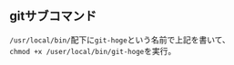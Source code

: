 ## gitサブコマンド

`/usr/local/bin/`配下に`git-hoge`という名前で上記を書いて、  
`chmod +x /user/local/bin/git-hoge`を実行。
